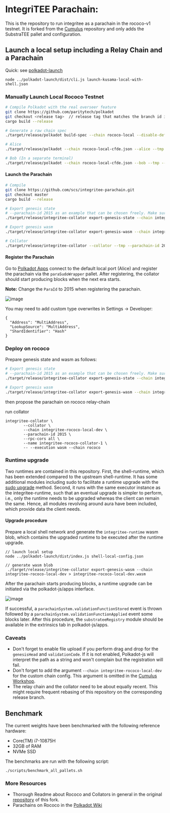 # IntegriTEE Parachain:

This is the repository to run integritee as a parachain in the rococo-v1 testnet. It is forked from the [Cumulus](https://github.com/paritytech/cumulus) repository and only adds the SubstraTEE pallet and configuration.

## Launch a local setup including a Relay Chain and a Parachain

Quick: see [polkadot-launch](https://github.com/paritytech/polkadot-launch.git)
```
node ../polkadot-launch/dist/cli.js launch-kusama-local-with-shell.json
```


### Manually Launch Local Rococo Testnet

```bash
# Compile Polkadot with the real overseer feature
git clone https://github.com/paritytech/polkadot
git checkout <release tag>  // release tag that matches the branch id in the polkadot-deps
cargo build --release

# Generate a raw chain spec
./target/release/polkadot build-spec --chain rococo-local --disable-default-bootnode --raw > rococo-local-cfde.json

# Alice
./target/release/polkadot --chain rococo-local-cfde.json --alice --tmp

# Bob (In a separate terminal)
./target/release/polkadot --chain rococo-local-cfde.json --bob --tmp --port 30334
```

#### Launch the Parachain

```bash
# Compile
git clone https://github.com/scs/integritee-parachain.git
git checkout master
cargo build --release

# Export genesis state
# --parachain-id 2015 as an example that can be chosen freely. Make sure to everywhere use the same parachain id
./target/release/integritee-collator export-genesis-state --chain integritee-local-dev --parachain-id 2015 > integritee-local-dev.state

# Export genesis wasm
./target/release/integritee-collator export-genesis-wasm --chain integritee-local-dev > integritee-local.wasm

# Collator
./target/release/integritee-collator --collator --tmp --parachain-id 2015 --chain integritee-local-dev --port 40335 --ws-port 9946 -- --execution wasm --chain ../polkadot/rococo-local-cfde.json --port 30337 --ws-port 9981
```

#### Register the Parachain
Go to [Polkadot Apps](https://polkadot.js.org/apps/) connect to the default local port (Alice) and register the parachain via the `paraSudoWrapper` pallet. After registering, the collator should start producing blocks when the next era starts.

**Note:** Change the `ParaId` to 2015 when registering the parachain.

![image](https://user-images.githubusercontent.com/2915325/99548884-1be13580-2987-11eb-9a8b-20be658d34f9.png)

You may need to add custom type overwrites in Settings -> Developer:
```
{
  "Address": "MultiAddress",
  "LookupSource": "MultiAddress",
  "ShardIdentifier": "Hash"
}
```

### Deploy on rococo

Prepare genesis state and wasm as follows:

```bash
# Export genesis state
# --parachain-id 2015 as an example that can be chosen freely. Make sure to everywhere use the same parachain id
./target/release/integritee-collator export-genesis-state --chain integritee-rococo-local-dev --parachain-id 2015 > integritee-rococo-local-dev.state

# Export genesis wasm
./target/release/integritee-collator export-genesis-wasm --chain integritee-rococo-local-dev > integritee-rococo-local-dev.wasm

```
then propose the parachain on rococo relay-chain

run collator
```
integritee-collator \
        --collator \
        --chain integritee-rococo-local-dev \
        --parachain-id 2015 \
        --rpc-cors all \
        --name integritee-rococo-collator-1 \
        -- --execution wasm --chain rococo 

```

### Runtime upgrade
Two runtimes are contained in this repository. First, the shell-runtime, which has been extended compared to the upstream shell-runtime. It has some additional modules including sudo to facilitate a 
runtime upgrade with the [sudo upgrade](https://substrate.dev/docs/en/tutorials/forkless-upgrade/sudo-upgrade) method. Second, it runs with the same executor instance as the integritee-runtime, such that an eventual upgrade is simpler to perform, i.e., only the runtime
needs to be upgraded whereas the client can remain the same. Hence, all modules revolving around aura have been included, which provide data the client needs.

#### Upgrade procedure
Prepare a local shell network and generate the `integritee-runtime` wasm blob, which contains the upgraded runtime to be executed after the runtime upgrade.
```shell
// launch local setup
node ../polkadot-launch/dist/index.js shell-local-config.json

// generate wasm blob
 ./target/release/integritee-collator export-genesis-wasm --chain integritee-rococo-local-dev > integritee-rococo-local-dev.wasm
```

After the parachain starts producing blocks, a runtime upgrade can be initiated via the polkadot-js/apps interface.

![image](./docs/sudo-set-code.png)

If successful, a `parachainSystem.validationFunctionStored` event is thrown followed by a `parachainSystem.validationFunctionApplied` event some blocks later. After this procedure, the `substrateeRegistry` module should be available in the
extrinsics tab in polkadot-js/apps.

### Caveats
* Don't forget to enable file upload if you perform drag and drop for the `genesisHead` and `validationCode`. If it is not enabled, Polkadot-js will interpret the path as a string and won't complain but the registration will fail.
* Don't forget to add the argument `--chain integritee-rococo-local-dev` for the custom chain config. This argument is omitted in the [Cumulus Workshop](https://substrate.dev/cumulus-workshop/).
* The relay chain and the collator need to be about equally recent. This might require frequent rebasing of this repository on the corresponding release branch.

## Benchmark
The current weights have been benchmarked with the following reference hardware:
* Core(TM) i7-10875H
* 32GB of RAM
* NVMe SSD

The benchmarks are run with the following script:

```shell
./scripts/benchmark_all_pallets.sh
```


### More Resources
* Thorough Readme about Rococo and Collators in general in the original [repository](https://github.com/paritytech/cumulus) of this fork.
* Parachains on Rococo in the [Polkadot Wiki](https://wiki.polkadot.network/docs/en/build-parachains-rococo#rococo-v1-parachain-requirements)
